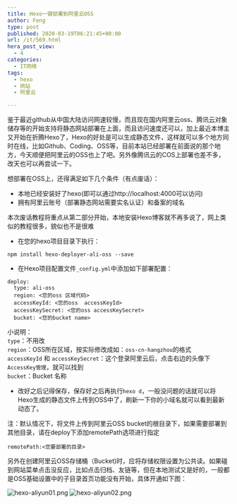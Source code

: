 ```yaml
---
title: Hexo一键部署到阿里云OSS
author: Feng
type: post
published: 2020-03-19T06:21:45+00:00
url: /it/569.html
hera_post_view:
  - 4
categories:
  - IT网络
tags:
  - hexo
  - 网站
  - 阿里云

---
```

鉴于最近github从中国大陆访问网速较慢，而且现在国内阿里云oss、腾讯云对象储存等的开始支持将静态网站部署在上面，而且访问速度还可以，加上最近本博主又开始在折腾Hexo了，Hexo的好处是可以生成静态文件，这样就可以多个地方同时在线，比如Github、Coding、OSS等，目前本站已经部署在前面说的那个地方，今天顺便把阿里云的OSS也上了吧。另外像腾讯云的COS上部署也差不多，改天也可以再尝试一下。

<!--more-->

想部署在OSS上，还得满足如下几个条件（有点废话）：

  * 本地已经安装好了hexo(即可以通过http://localhost:4000可以访问)
  * 拥有阿里云账号（部署静态网站需要实名认证）和备案的域名

本次废话教程将重点从第二部分开始，本地安装Hexo博客就不再多说了，网上类似的教程很多，貌似也不是很难

  * 在您的hexo项目目录下执行：

<pre><code class="language-python ">npm install hexo-deployer-ali-oss --save
</code></pre>

  * 在Hexo项目配置文件`_config.yml`中添加如下部署配置：

<pre><code class="language-python ">deploy:
  type: ali-oss
  region: &lt;您的oss 区域代码&gt;
  accessKeyId: &lt;您的oss  accessKeyId&gt;
  accessKeySecret: &lt;您的oss accessKeySecret&gt;
  bucket: &lt;您的bucket name&gt;
</code></pre>

小说明：  
`type`：不用改  
`region`：OSS所在区域，按实际修改成如：`oss-cn-hangzhou`的格式  
`accessKeyId` 和 `accessKeySecret`：这个登录阿里云后，点击右边的头像下 `AccessKey管理`，就可以找到  
`bucket`：Bucket 名称

  * 改好之后记得保存，保存好之后再执行`hexo d`，一般没问题的话就可以将Hexo生成的静态文件上传到OSS中了，刷新一下你的小域名就可以看到最新动态了。

注：默认情况下，将文件上传到阿里云OSS bucket的根目录下，如果需要部署到其他目录，请在deploy下添加remotePath选项进行指定

<pre><code class="language-python ">remotePath:&lt;您要部署的目录&gt;
</code></pre>

另外在创建阿里云OSS存储桶（Bucket)时，应将存储权限设置为公共读。如果碰到网站菜单点击没反应，比如点击归档、友链等，但在本地测试又是好的，一般都是OSS基础设置中的子目录首页功能没有开始，具体开通如下图：

<img decoding="async" src="https://cdn.lancn.cn/usr/uploads/2020/03/1663135651.png" alt="hexo-aliyun01.png" />  
<img decoding="async" src="https://cdn.lancn.cn/usr/uploads/2020/03/772832735.png" alt="hexo-aliyun02.png" />